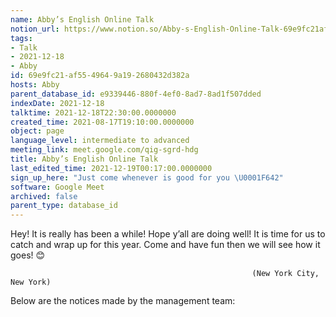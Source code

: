 ```yaml
---
name: Abby’s English Online Talk
notion_url: https://www.notion.so/Abby-s-English-Online-Talk-69e9fc21af5549649a192680432d382a
tags:
- Talk
- 2021-12-18
- Abby
id: 69e9fc21-af55-4964-9a19-2680432d382a
hosts: Abby
parent_database_id: e9339446-880f-4ef0-8ad7-8ad1f507dded
indexDate: 2021-12-18
talktime: 2021-12-18T22:30:00.0000000
created_time: 2021-08-17T19:10:00.0000000
object: page
language_level: intermediate to advanced
meeting_link: meet.google.com/qig-sgrd-hdg
title: Abby’s English Online Talk
last_edited_time: 2021-12-19T00:17:00.0000000
sign_up_here: "Just come whenever is good for you \U0001F642"
software: Google Meet
archived: false
parent_type: database_id
---
```


Hey! It is really has been a while! Hope y’all are doing well! It is time for us to catch and wrap up for this year. Come and have fun then we will see how it goes! 😊



                                                          (New York City, New York)



Below are the notices made by the management team:


